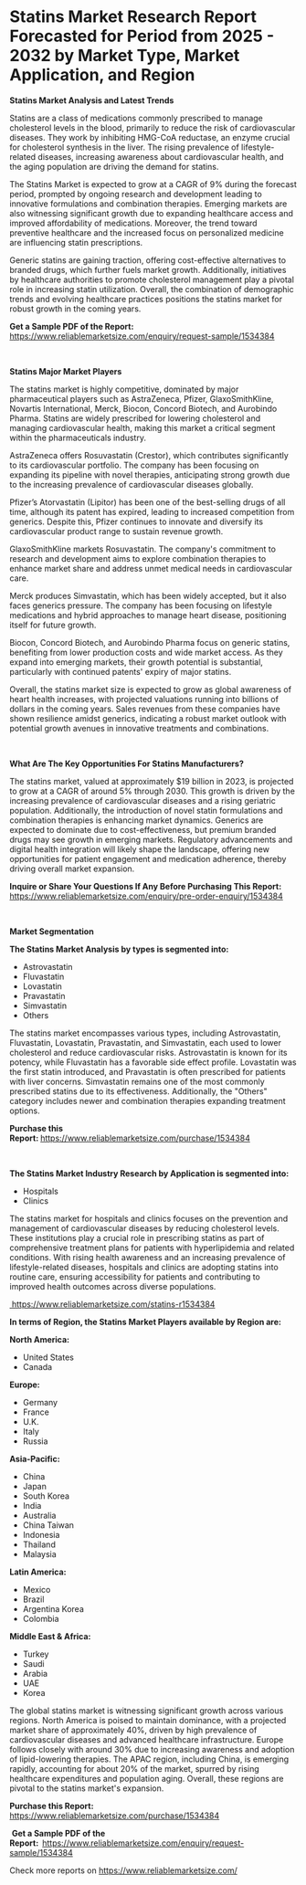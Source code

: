 <p><h1>Statins Market Research Report Forecasted for Period from 2025 -  2032 by Market Type, Market Application, and Region</h1></p><p><strong>Statins Market Analysis and Latest Trends</strong></p>
<p><p>Statins are a class of medications commonly prescribed to manage cholesterol levels in the blood, primarily to reduce the risk of cardiovascular diseases. They work by inhibiting HMG-CoA reductase, an enzyme crucial for cholesterol synthesis in the liver. The rising prevalence of lifestyle-related diseases, increasing awareness about cardiovascular health, and the aging population are driving the demand for statins. </p><p>The Statins Market is expected to grow at a CAGR of 9% during the forecast period, prompted by ongoing research and development leading to innovative formulations and combination therapies. Emerging markets are also witnessing significant growth due to expanding healthcare access and improved affordability of medications. Moreover, the trend toward preventive healthcare and the increased focus on personalized medicine are influencing statin prescriptions. </p><p>Generic statins are gaining traction, offering cost-effective alternatives to branded drugs, which further fuels market growth. Additionally, initiatives by healthcare authorities to promote cholesterol management play a pivotal role in increasing statin utilization. Overall, the combination of demographic trends and evolving healthcare practices positions the statins market for robust growth in the coming years.</p></p>
<p><strong>Get a Sample PDF of the Report:&nbsp;</strong> <a href="https://www.reliablemarketsize.com/enquiry/request-sample/1534384?utm_campaign=2843&utm_medium=2&utm_source=Github&utm_content=ia&utm_term=08032025&utm_id=statins">https://www.reliablemarketsize.com/enquiry/request-sample/1534384</a></p>
<p>&nbsp;</p>
<p><strong>Statins Major Market Players</strong></p>
<p><p>The statins market is highly competitive, dominated by major pharmaceutical players such as AstraZeneca, Pfizer, GlaxoSmithKline, Novartis International, Merck, Biocon, Concord Biotech, and Aurobindo Pharma. Statins are widely prescribed for lowering cholesterol and managing cardiovascular health, making this market a critical segment within the pharmaceuticals industry.</p><p>AstraZeneca offers Rosuvastatin (Crestor), which contributes significantly to its cardiovascular portfolio. The company has been focusing on expanding its pipeline with novel therapies, anticipating strong growth due to the increasing prevalence of cardiovascular diseases globally.</p><p>Pfizer’s Atorvastatin (Lipitor) has been one of the best-selling drugs of all time, although its patent has expired, leading to increased competition from generics. Despite this, Pfizer continues to innovate and diversify its cardiovascular product range to sustain revenue growth.</p><p>GlaxoSmithKline markets Rosuvastatin. The company's commitment to research and development aims to explore combination therapies to enhance market share and address unmet medical needs in cardiovascular care.</p><p>Merck produces Simvastatin, which has been widely accepted, but it also faces generics pressure. The company has been focusing on lifestyle medications and hybrid approaches to manage heart disease, positioning itself for future growth.</p><p>Biocon, Concord Biotech, and Aurobindo Pharma focus on generic statins, benefiting from lower production costs and wide market access. As they expand into emerging markets, their growth potential is substantial, particularly with continued patents' expiry of major statins.</p><p>Overall, the statins market size is expected to grow as global awareness of heart health increases, with projected valuations running into billions of dollars in the coming years. Sales revenues from these companies have shown resilience amidst generics, indicating a robust market outlook with potential growth avenues in innovative treatments and combinations.</p></p>
<p>&nbsp;</p>
<p><strong>What Are The Key Opportunities For Statins Manufacturers?</strong></p>
<p><p>The statins market, valued at approximately $19 billion in 2023, is projected to grow at a CAGR of around 5% through 2030. This growth is driven by the increasing prevalence of cardiovascular diseases and a rising geriatric population. Additionally, the introduction of novel statin formulations and combination therapies is enhancing market dynamics. Generics are expected to dominate due to cost-effectiveness, but premium branded drugs may see growth in emerging markets. Regulatory advancements and digital health integration will likely shape the landscape, offering new opportunities for patient engagement and medication adherence, thereby driving overall market expansion.</p></p>
<p><strong>Inquire or Share Your Questions If Any Before Purchasing This Report:</strong> <a href="https://www.reliablemarketsize.com/enquiry/pre-order-enquiry/1534384?utm_campaign=2843&utm_medium=2&utm_source=Github&utm_content=ia&utm_term=08032025&utm_id=statins">https://www.reliablemarketsize.com/enquiry/pre-order-enquiry/1534384</a></p>
<p>&nbsp;</p>
<p><strong>Market Segmentation</strong></p>
<p><strong>The Statins Market Analysis by types is segmented into:</strong></p>
<p><ul><li>Astrovastatin</li><li>Fluvastatin</li><li>Lovastatin</li><li>Pravastatin</li><li>Simvastatin</li><li>Others</li></ul></p>
<p><p>The statins market encompasses various types, including Astrovastatin, Fluvastatin, Lovastatin, Pravastatin, and Simvastatin, each used to lower cholesterol and reduce cardiovascular risks. Astrovastatin is known for its potency, while Fluvastatin has a favorable side effect profile. Lovastatin was the first statin introduced, and Pravastatin is often prescribed for patients with liver concerns. Simvastatin remains one of the most commonly prescribed statins due to its effectiveness. Additionally, the "Others" category includes newer and combination therapies expanding treatment options.</p></p>
<p><strong>Purchase this Report:&nbsp;</strong><a href="https://www.reliablemarketsize.com/purchase/1534384?utm_campaign=2843&utm_medium=2&utm_source=Github&utm_content=ia&utm_term=08032025&utm_id=statins">https://www.reliablemarketsize.com/purchase/1534384</a></p>
<p>&nbsp;</p>
<p><strong>The Statins Market Industry Research by Application is segmented into:</strong></p>
<p><ul><li>Hospitals</li><li>Clinics</li></ul></p>
<p><p>The statins market for hospitals and clinics focuses on the prevention and management of cardiovascular diseases by reducing cholesterol levels. These institutions play a crucial role in prescribing statins as part of comprehensive treatment plans for patients with hyperlipidemia and related conditions. With rising health awareness and an increasing prevalence of lifestyle-related diseases, hospitals and clinics are adopting statins into routine care, ensuring accessibility for patients and contributing to improved health outcomes across diverse populations.</p></p>
<p><a href="https://www.reliablemarketsize.com/statins-r1534384?utm_campaign=2843&utm_medium=2&utm_source=Github&utm_content=ia&utm_term=08032025&utm_id=statins">&nbsp;https://www.reliablemarketsize.com/statins-r1534384</a></p>
<p><strong>In terms of Region, the Statins Market Players available by Region are:</strong></p>
<p>
    <p> <strong> North America: </strong>
        <ul>
            <li>United States</li>
            <li>Canada</li>
        </ul>
        </p> 
    <p> <strong> Europe: </strong>
        <ul>
            <li>Germany</li>
            <li>France</li>
            <li>U.K.</li>
            <li>Italy</li>
            <li>Russia</li>
        </ul>
        </p> 
    <p> <strong> Asia-Pacific: </strong>
        <ul>
            <li>China</li>
            <li>Japan</li>
            <li>South Korea</li>
            <li>India</li>
            <li>Australia</li>
            <li>China Taiwan</li>
            <li>Indonesia</li>
            <li>Thailand</li>
            <li>Malaysia</li>
        </ul>
        </p> 
    <p> <strong> Latin America: </strong>
        <ul>
            <li>Mexico</li>
            <li>Brazil</li>
            <li>Argentina Korea</li>
            <li>Colombia</li>
        </ul>
        </p> 
    <p> <strong> Middle East & Africa: </strong>
        <ul>
            <li>Turkey</li>
            <li>Saudi</li>
            <li>Arabia</li>
            <li>UAE</li>
            <li>Korea</li>
        </ul>
    </p>
    </p>
<p><p>The global statins market is witnessing significant growth across various regions. North America is poised to maintain dominance, with a projected market share of approximately 40%, driven by high prevalence of cardiovascular diseases and advanced healthcare infrastructure. Europe follows closely with around 30% due to increasing awareness and adoption of lipid-lowering therapies. The APAC region, including China, is emerging rapidly, accounting for about 20% of the market, spurred by rising healthcare expenditures and population aging. Overall, these regions are pivotal to the statins market's expansion.</p></p>
<p><strong>Purchase this Report: </strong><a href="https://www.reliablemarketsize.com/purchase/1534384?utm_campaign=2843&utm_medium=2&utm_source=Github&utm_content=ia&utm_term=08032025&utm_id=statins">https://www.reliablemarketsize.com/purchase/1534384</a></p>
<p>&nbsp;<strong>Get a Sample PDF of the Report:&nbsp;&nbsp;</strong><a href="https://www.reliablemarketsize.com/enquiry/request-sample/1534384?utm_campaign=2843&utm_medium=2&utm_source=Github&utm_content=ia&utm_term=08032025&utm_id=statins">https://www.reliablemarketsize.com/enquiry/request-sample/1534384</a></p>
<p><strong></strong></p>
<p>Check more reports on <a href="https://www.reliablemarketsize.com/?utm_campaign=2843&utm_medium=2&utm_source=Github&utm_content=ia&utm_term=08032025&utm_id=statins">https://www.reliablemarketsize.com/</a></p>